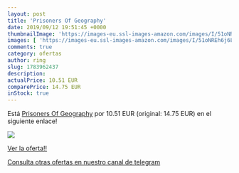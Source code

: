```yaml
---
layout: post
title: 'Prisoners Of Geography'
date: 2019/09/12 19:51:45 +0000
thumbnailImage: 'https://images-eu.ssl-images-amazon.com/images/I/51oNREh6j6L._SL200_.jpg'
images: [ 'https://images-eu.ssl-images-amazon.com/images/I/51oNREh6j6L._SL200_.jpg' ]
comments: true
category: ofertas
author: ring
slug: 1783962437
description:
actualPrice: 10.51 EUR
comparePrice: 14.75 EUR
inStock: true
---
```


Está [Prisoners Of Geography](https://www.amazon.com/dp/1783962437/?tag=redken08-20) por 10.51 EUR (original: 14.75 EUR) en el siguiente enlace!

[![](https://images-eu.ssl-images-amazon.com/images/I/51oNREh6j6L._SL200_.jpg)](https://www.amazon.com/dp/1783962437/?tag=redken08-20)

[Ver la oferta!!](https://www.amazon.com/dp/1783962437/?tag=redken08-20)

[Consulta otras ofertas en nuestro canal de telegram](https://t.me/s/ofertas25)
